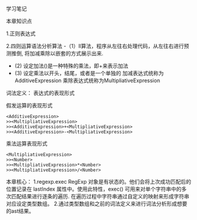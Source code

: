 学习笔记

本章知识点

1.正则表达式

2.四则运算语法分析算法
-（1）ll算法，程序从左往右处理代码，从左往右进行预测推倒,  将加减乘除以嵌套的方式展示出来.
- (2) 设定加法(<AdditiveExpression>)是一种特殊的乘法，即<MultipliativeExpression>+<MultipliativeExpression>来表示加法
- (3) 设定乘法以<MultipliativeExpression>开头，<Number>结尾，或者是一个单独的<Number>
加减表达式统称为AdditiveExpression
乘除表达式统称为MultipliativeExpression

词法定义：
表达式的表现形式
<Expression>
>><AdditiveExpression><EOF>

假发运算的表现形式
```
<AdditiveExpression>
>><MultipliativeExpression>
>><AdditiveExpression>+<MultipliativeExpression>
>><AdditiveExpression>-<MultipliativeExpression>
```

乘法运算表现形式
```
<MultipliativeExpression>
>><Number>
>><MultipliativeExpression>*<Number>
>><MultipliativeExpression>/<Number>
```


本章核心：
1.regexp.exec
RegExp 对象是有状态的。他们会将上次成功匹配后的位置记录在 lastIndex 属性中。使用此特性，exec() 可用来对单个字符串中的多次匹配结果进行逐条的遍历.
在遍历过程中字符串通过自定义的映射来形成字符串对应设定类型数组。
2.通过类型数组和之前的词法定义来进行词法分析形成想要的ast结果。